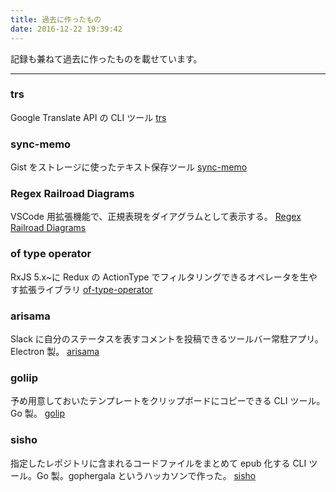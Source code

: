 ```yaml
---
title: 過去に作ったもの
date: 2016-12-22 19:39:42
---
```


記録も兼ねて過去に作ったものを載せています。

---

### trs

Google Translate API の CLI ツール
[trs](https://github.com/kogai/trs)

### sync-memo

Gist をストレージに使ったテキスト保存ツール
[sync-memo](https://github.com/kogai/sync-memo)

### Regex Railroad Diagrams

VSCode 用拡張機能で、正規表現をダイアグラムとして表示する。
[Regex Railroad Diagrams](https://marketplace.visualstudio.com/items?itemName=kogai.regex-railroad-diagrams)

### of type operator

RxJS 5.x~に Redux の ActionType でフィルタリングできるオペレータを生やす拡張ライブラリ
[of-type-operator](https://www.npmjs.com/package/of-type-operator)

### arisama

Slack に自分のステータスを表すコメントを投稿できるツールバー常駐アプリ。Electron 製。
[arisama](https://github.com/kogai/arisama/releases)

### goliip

予め用意しておいたテンプレートをクリップボードにコピーできる CLI ツール。Go 製。
[golip](https://github.com/kogai/golip)

### sisho

指定したレポジトリに含まれるコードファイルをまとめて epub 化する CLI ツール。Go 製。gophergala というハッカソンで作った。
[sisho](https://github.com/gophergala2016/sisho)
